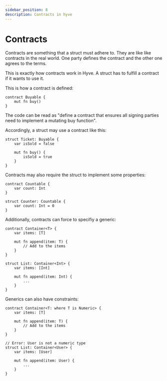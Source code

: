 ```yaml
---
sidebar_position: 8
description: Contracts in hyve
---
```


# Contracts

Contracts are something that a struct must adhere to. They are like like contracts in the real world. One party defines the contract and the other one agrees to the terms.

This is exactly how contracts work in Hyve. A struct has to fulfill a contract if it wants to use it.

This is how a contract is defined:

```hyve
contract Buyable {
    mut fn buy()
}
```

The code can be read as "define a contract that ensures all signing parties need to implement a mutating buy function".

Accordingly, a struct may use a contract like this:

```hyve
struct Ticket: Buyable {
    var isSold = false

    mut fn buy() {
        isSold = true
    }
}
```

Contracts may also require the struct to implement some properties:

```hyve
contract Countable {
    var count: Int
}

struct Counter: Countable {
    var count: Int = 0
}
```

Additionally, contracts can force to specifiy a generic:

```hyve
contract Container<T> {
    var items: [T]

    mut fn append(item: T) {
        // Add to the items
    }
}

struct List: Container<Int> {
    var items: [Int]

    mut fn append(item: Int) {
        ...
    }
}
```

Generics can also have constraints:

```hyve
contract Container<T: where T is Numeric> {
    var items: [T]

    mut fn append(item: T) {
        // Add to the items
    }
}

// Error: User is not a numeric type
struct List: Container<User> {
    var items: [User]

    mut fn append(item: User) {
        ...
    }
}
```
